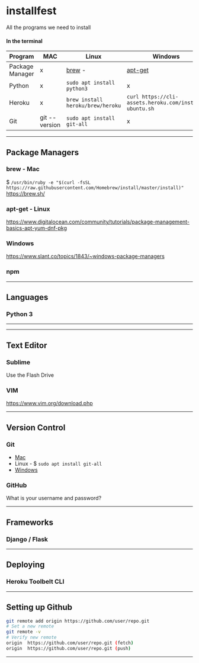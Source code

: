 # installfest
All the programs we need to install


#### In the terminal  
| Program | MAC | Linux | Windows |  
| --- | --- | --- | ---- |  
|  Package Manager | x | [brew](https://docs.brew.sh/Installation) - | [apt-get]() |  
|  Python |  x | `sudo apt install python3` | x |  
| Heroku | x | `brew install heroku/brew/heroku` | `curl https://cli-assets.heroku.com/install-ubuntu.sh` | [download](https://devcenter.heroku.com/articles/heroku-cli) |
| Git | git --version | `sudo apt install git-all` | x |

---

## Package Managers
### brew - Mac
$ `/usr/bin/ruby -e "$(curl -fsSL https://raw.githubusercontent.com/Homebrew/install/master/install)"`  
https://brew.sh/
### apt-get - Linux

https://www.digitalocean.com/community/tutorials/package-management-basics-apt-yum-dnf-pkg  
### Windows
https://www.slant.co/topics/1843/~windows-package-managers

### npm

---

## Languages
### Python 3

---



---

## Text Editor
### Sublime
Use the Flash Drive
### VIM
https://www.vim.org/download.php

---

## Version Control
### Git
+ [Mac](https://git-scm.com/book/en/v2/Getting-Started-Installing-Git)
+ Linux - $ `sudo apt install git-all`
+ [Windows](https://git-scm.com/download/win)

### GitHub
What is your username and password?

---

## Frameworks
### Django / Flask

---

## Deploying
### Heroku Toolbelt CLI

---

## Setting up Github

```bash
git remote add origin https://github.com/user/repo.git
# Set a new remote
git remote -v
# Verify new remote
origin  https://github.com/user/repo.git (fetch)
origin  https://github.com/user/repo.git (push)
```

---


